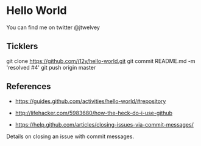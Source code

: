 Hello World
===========
You can find me on twitter @jtwelvey

Ticklers
--------

  git clone https://github.com/j12y/hello-world.git
  git commit README.md -m 'resolved #4'
  git push origin master


References
----------

- https://guides.github.com/activities/hello-world/#repository

- http://lifehacker.com/5983680/how-the-heck-do-i-use-github

- https://help.github.com/articles/closing-issues-via-commit-messages/

Details on closing an issue with commit messages.


